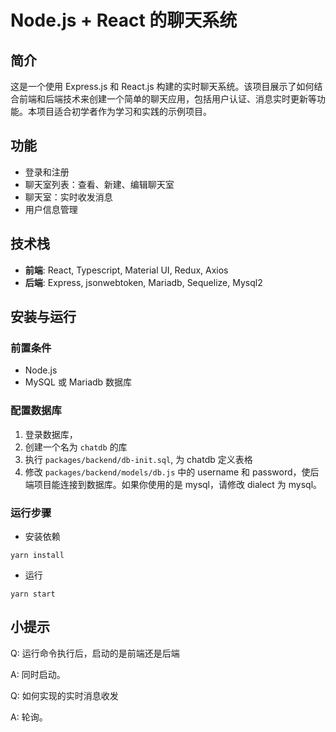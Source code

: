 # Node.js + React 的聊天系统
## 简介
这是一个使用 Express.js 和 React.js 构建的实时聊天系统。该项目展示了如何结合前端和后端技术来创建一个简单的聊天应用，包括用户认证、消息实时更新等功能。本项目适合初学者作为学习和实践的示例项目。

## 功能

- 登录和注册
- 聊天室列表：查看、新建、编辑聊天室
- 聊天室：实时收发消息
- 用户信息管理

## 技术栈
- **前端**: React, Typescript, Material UI, Redux, Axios
- **后端**: Express, jsonwebtoken, Mariadb, Sequelize, Mysql2

## 安装与运行

### 前置条件
- Node.js
- MySQL 或 Mariadb 数据库

### 配置数据库
1. 登录数据库，
2. 创建一个名为 `chatdb` 的库
3. 执行 `packages/backend/db-init.sql`, 为 chatdb 定义表格
4. 修改 `packages/backend/models/db.js` 中的 username 和 password，使后端项目能连接到数据库。如果你使用的是 mysql，请修改 dialect 为 mysql。

### 运行步骤
- 安装依赖
```
yarn install
```

- 运行
```
yarn start
```

## 小提示

Q: 运行命令执行后，启动的是前端还是后端

A: 同时启动。

Q: 如何实现的实时消息收发

A: 轮询。
